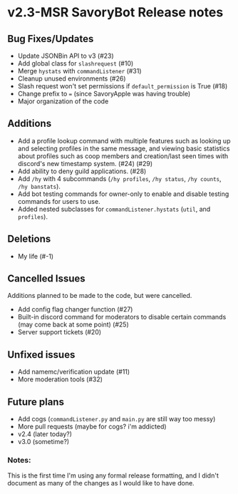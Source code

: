# v2.3-MSR SavoryBot Release notes
## Bug Fixes/Updates
- Update JSONBin API to v3 (#23)
- Add global class for `slashrequest` (#10)
- Merge `hystats` with `commandListener` (#31)
- Cleanup unused environments (#26)
- Slash request won't set permissions if `default_permission` is True (#18)
- Change prefix to `=` (since SavoryApple was having trouble)
- Major organization of the code

## Additions
- Add a profile lookup command with multiple features such as looking up and selecting profiles in the same message, and viewing basic statistics about profiles such as coop members and creation/last seen times with discord's new timestamp system. (#24) (#29)
- Add ability to deny guild applications. (#28)
- Add `/hy` with 4 subcommands (`/hy profiles`, `/hy status`, `/hy counts`, `/hy banstats`).
- Add bot testing commands for owner-only to enable and disable testing commands for users to use.
- Added nested subclasses for `commandListener.hystats` (`util`, and `profiles`).

## Deletions
- My life (#-1)

## Cancelled Issues
Additions planned to be made to the code, but were cancelled.
- Add config flag changer function (#27)
- Built-in discord command for moderators to disable certain commands (may come back at some point) (#25)
- Server support tickets (#20)

## Unfixed issues
- Add namemc/verification update (#11)
- More moderation tools (#32)

## Future plans
- Add cogs (`commandListener.py` and `main.py` are still way too messy)
- More pull requests (maybe for cogs? i'm addicted)
- v2.4 (later today?)
- v3.0 (sometime?)

### Notes:
This is the first time I'm using any formal release formatting, and I didn't document as many of the changes as I would like to have done.
